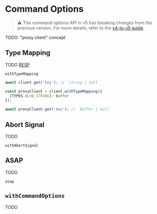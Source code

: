 # Command Options

> :warning: The command options API in v5 has breaking changes from the previous version. For more details, refer to the [v4-to-v5 guide](./v4-to-v5.md#command-options).

TODO: "proxy client" concept

## Type Mapping

TODO [RESP](./RESP.md)

`withTypeMapping`

```javascript
await client.get('key'); // `string | null`

const proxyClient = client.withTypeMapping({
  [TYPES.BLOB_STRING]: Buffer
});

await proxyClient.get('key'); // `Buffer | null`
```

## Abort Signal

TODO

`withAbortSignal`

## ASAP

TODO

`asap`

## `withCommandOptions`

TODO
